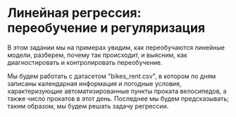 # Линейная регрессия: переобучение и регуляризация

В этом задании мы на примерах увидим, как переобучаются линейные модели, разберем, почему так происходит, и выясним, как диагностировать и контролировать переобучение.

Мы будем работать с датасетом "bikes_rent.csv", в котором по дням записаны календарная информация и погодные условия, характеризующие автоматизированные пункты проката велосипедов, а также число прокатов в этот день. Последнее мы будем предсказывать; таким образом, мы будем решать задачу регрессии.
